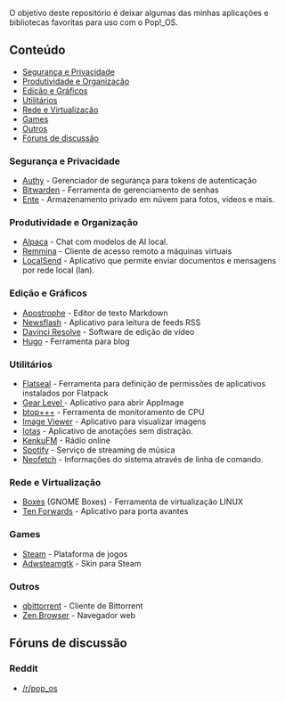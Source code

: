O objetivo deste repositório é deixar algumas das minhas aplicações e bibliotecas favoritas para uso com o Pop!_OS.

## Conteúdo

* [Segurança e Privacidade ](#segurança-e-privacidade )
* [Produtividade e Organização](#produtividade-e-organização)
* [Edição e Gráficos](#edição-e-gráficos )
* [Utilitários](#utilitários)
* [Rede e Virtualização](#rede-e-virtualização)
* [Games](#games)
* [Outros](#outros)
* [Fóruns de discussão](#fóruns-de-discussão)

### Segurança e Privacidade 

* [Authy](https://authy.com/) - Gerenciador de segurança para tokens de autenticação
* [Bitwarden](https://bitwarden.com/)  - Ferramenta de gerenciamento de senhas
* [Ente](https://ente.io/) - Armazenamento privado em núvem para fotos, vídeos e mais.
     

### Produtividade e Organização 

* [Alpaca](https://flathub.org/apps/com.jeffser.Alpaca)  - Chat com modelos de AI local.
* [Remmina](https://flathub.org/apps/org.remmina.Remmina)  - Cliente de acesso remoto a máquinas virtuais
* [LocalSend](https://flathub.org/apps/org.localsend.localsend_app)  - Aplicativo que permite enviar documentos e mensagens por rede local (lan).
     

### Edição e Gráficos 

* [Apostrophe](https://flathub.org/apps/org.gnome.gitlab.somas.Apostrophe) - Editor de texto Markdown
* [Newsflash](https://flathub.org/apps/io.gitlab.news_flash.NewsFlash)  - Aplicativo para leitura de feeds RSS
* [Davinci Resolve](https://www.blackmagicdesign.com/products/davinciresolve)  - Software de edição de vídeo
* [Hugo](https://gohugo.io/)  - Ferramenta para blog
     

### Utilitários 


* [Flatseal](https://flathub.org/apps/com.github.tchx84.Flatseal)  - Ferramenta para definição de permissões de aplicativos instalados por Flatpack
* [Gear Level ](https://flathub.org/apps/it.mijorus.gearlever) - Aplicativo para abrir AppImage
* [btop+++](https://github.com/aristocratos/btop)  - Ferramenta de monitoramento de CPU
* [Image Viewer](https://flathub.org/apps/org.gnome.Loupe)  - Aplicativo para visualizar imagens
* [Iotas](https://flathub.org/apps/org.gnome.World.Iotas)  - Aplicativo de  anotações sem distração. 
* [KenkuFM](https://www.kenku.fm/)  - Rádio online
* [Spotify](https://open.spotify.com/) - Serviço de streaming de música
* [Neofetch](https://github.com/dylanaraps/neofetch) - Informações do sistema através de linha de comando.
     

### Rede e Virtualização 

* [Boxes](https://flathub.org/apps/org.gnome.Boxes) (GNOME Boxes)  - Ferramenta de virtualização LINUX
* [Ten Forwards](https://flathub.org/apps/fr.sgued.ten_forward)  - Aplicativo para porta avantes

### Games

* [Steam](https://store.steampowered.com/)  - Plataforma de jogos
* [Adwsteamgtk](https://flathub.org/apps/io.github.Foldex.AdwSteamGtk)  - Skin para Steam

### Outros 

* [qbittorrent](https://flathub.org/apps/org.qbittorrent.qBittorrent)  - Cliente de Bittorrent
* [Zen Browser](https://zen-browser.app/)  - Navegador web
      
## Fóruns de discussão

### Reddit

* [/r/pop_os](www.reddit.com/r/pop_os/)
